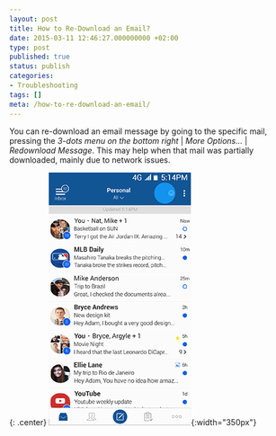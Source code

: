 ```yaml
---
layout: post
title: How to Re-Download an Email?
date: 2015-03-11 12:46:27.000000000 +02:00
type: post
published: true
status: publish
categories:
- Troubleshooting
tags: []
meta: /how-to-re-download-an-email/
---
```


You can re-download an email message by going to the specific mail, pressing the *3-dots menu on the bottom right* \| *More Options...* \| *Redownload Message*. This may help when that mail was partially downloaded, mainly due to network issues.

{: .center}
![Redownload Email](/assets/BlueMail_Redownload_Email.gif){:width="350px"}